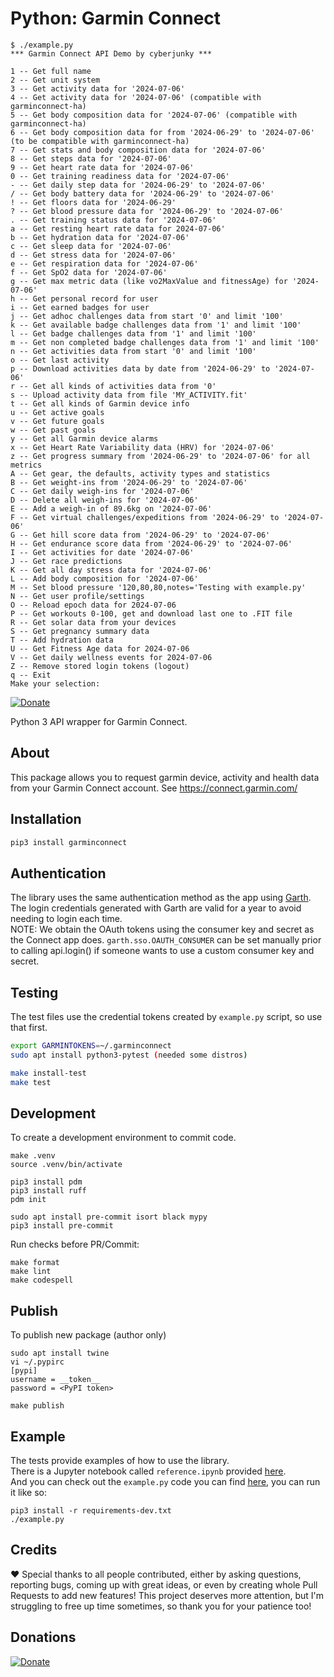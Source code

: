 # Python: Garmin Connect

```
$ ./example.py
*** Garmin Connect API Demo by cyberjunky ***

1 -- Get full name
2 -- Get unit system
3 -- Get activity data for '2024-07-06'
4 -- Get activity data for '2024-07-06' (compatible with garminconnect-ha)
5 -- Get body composition data for '2024-07-06' (compatible with garminconnect-ha)
6 -- Get body composition data for from '2024-06-29' to '2024-07-06' (to be compatible with garminconnect-ha)
7 -- Get stats and body composition data for '2024-07-06'
8 -- Get steps data for '2024-07-06'
9 -- Get heart rate data for '2024-07-06'
0 -- Get training readiness data for '2024-07-06'
- -- Get daily step data for '2024-06-29' to '2024-07-06'
/ -- Get body battery data for '2024-06-29' to '2024-07-06'
! -- Get floors data for '2024-06-29'
? -- Get blood pressure data for '2024-06-29' to '2024-07-06'
. -- Get training status data for '2024-07-06'
a -- Get resting heart rate data for 2024-07-06'
b -- Get hydration data for '2024-07-06'
c -- Get sleep data for '2024-07-06'
d -- Get stress data for '2024-07-06'
e -- Get respiration data for '2024-07-06'
f -- Get SpO2 data for '2024-07-06'
g -- Get max metric data (like vo2MaxValue and fitnessAge) for '2024-07-06'
h -- Get personal record for user
i -- Get earned badges for user
j -- Get adhoc challenges data from start '0' and limit '100'
k -- Get available badge challenges data from '1' and limit '100'
l -- Get badge challenges data from '1' and limit '100'
m -- Get non completed badge challenges data from '1' and limit '100'
n -- Get activities data from start '0' and limit '100'
o -- Get last activity
p -- Download activities data by date from '2024-06-29' to '2024-07-06'
r -- Get all kinds of activities data from '0'
s -- Upload activity data from file 'MY_ACTIVITY.fit'
t -- Get all kinds of Garmin device info
u -- Get active goals
v -- Get future goals
w -- Get past goals
y -- Get all Garmin device alarms
x -- Get Heart Rate Variability data (HRV) for '2024-07-06'
z -- Get progress summary from '2024-06-29' to '2024-07-06' for all metrics
A -- Get gear, the defaults, activity types and statistics
B -- Get weight-ins from '2024-06-29' to '2024-07-06'
C -- Get daily weigh-ins for '2024-07-06'
D -- Delete all weigh-ins for '2024-07-06'
E -- Add a weigh-in of 89.6kg on '2024-07-06'
F -- Get virtual challenges/expeditions from '2024-06-29' to '2024-07-06'
G -- Get hill score data from '2024-06-29' to '2024-07-06'
H -- Get endurance score data from '2024-06-29' to '2024-07-06'
I -- Get activities for date '2024-07-06'
J -- Get race predictions
K -- Get all day stress data for '2024-07-06'
L -- Add body composition for '2024-07-06'
M -- Set blood pressure '120,80,80,notes='Testing with example.py'
N -- Get user profile/settings
O -- Reload epoch data for 2024-07-06
P -- Get workouts 0-100, get and download last one to .FIT file
R -- Get solar data from your devices
S -- Get pregnancy summary data
T -- Add hydration data
U -- Get Fitness Age data for 2024-07-06
V -- Get daily wellness events for 2024-07-06
Z -- Remove stored login tokens (logout)
q -- Exit
Make your selection:
```

[![Donate](https://img.shields.io/badge/Donate-PayPal-green.svg)](https://www.paypal.me/cyberjunkynl/)

Python 3 API wrapper for Garmin Connect.

## About

This package allows you to request garmin device, activity and health data from your Garmin Connect account.
See <https://connect.garmin.com/>

## Installation

```bash
pip3 install garminconnect
```

## Authentication

The library uses the same authentication method as the app using [Garth](https://github.com/matin/garth).
The login credentials generated with Garth are valid for a year to avoid needing to login each time.  
NOTE: We obtain the OAuth tokens using the consumer key and secret as the Connect app does.
`garth.sso.OAUTH_CONSUMER` can be set manually prior to calling api.login() if someone wants to use a custom consumer key and secret.

## Testing

The test files use the credential tokens created by `example.py` script, so use that first.

```bash
export GARMINTOKENS=~/.garminconnect
sudo apt install python3-pytest (needed some distros)

make install-test
make test
```

## Development

To create a development environment to commit code.

```
make .venv
source .venv/bin/activate

pip3 install pdm
pip3 install ruff
pdm init

sudo apt install pre-commit isort black mypy
pip3 install pre-commit
```
Run checks before PR/Commit:
```
make format
make lint
make codespell
```

## Publish

To publish new package (author only)

```
sudo apt install twine
vi ~/.pypirc
[pypi]
username = __token__
password = <PyPI token>

make publish
```

## Example
The tests provide examples of how to use the library.  
There is a Jupyter notebook called `reference.ipynb` provided [here](https://github.com/cyberjunky/python-garminconnect/blob/master/reference.ipynb).  
And you can check out the `example.py` code you can find [here](https://raw.githubusercontent.com/cyberjunky/python-garminconnect/master/example.py), you can run it like so:  
```
pip3 install -r requirements-dev.txt
./example.py
```

## Credits

:heart: Special thanks to all people contributed, either by asking questions, reporting bugs, coming up with great ideas, or even by creating whole Pull Requests to add new features!
This project deserves more attention, but I'm struggling to free up time sometimes, so thank you for your patience too!

## Donations

[![Donate](https://img.shields.io/badge/Donate-PayPal-green.svg)](https://www.paypal.me/cyberjunkynl/)
